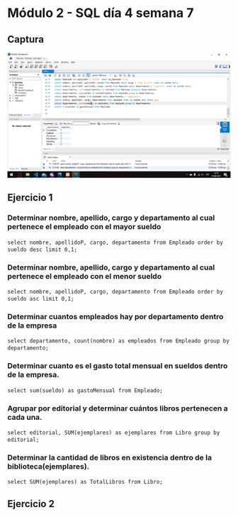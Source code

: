 # Módulo 2 - SQL día 4 semana 7

## Captura
![Captura de pantalla](./Captura.png)
## Ejercicio 1

### Determinar nombre, apellido, cargo y departamento al cual pertenece el empleado con el mayor sueldo
    select nombre, apellidoP, cargo, departamento from Empleado order by sueldo desc limit 0,1;
### Determinar nombre, apellido, cargo y departamento al cual pertenece el empleado con el menor sueldo
    select nombre, apellidoP, cargo, departamento from Empleado order by sueldo asc limit 0,1;  
### Determinar cuantos empleados hay por departamento dentro de la   empresa
    select departamento, count(nombre) as empleados from Empleado group by departamento;
### Determinar cuanto es el gasto total mensual en sueldos dentro de la empresa.
    select sum(sueldo) as gastoMensual from Empleado;
### Agrupar por editorial y determinar cuántos libros pertenecen a cada una.
    select editorial, SUM(ejemplares) as ejemplares from Libro group by editorial;
### Determinar la cantidad de libros en existencia dentro de la biblioteca(ejemplares).
    select SUM(ejemplares) as TotalLibros from Libro;
## Ejercicio 2
